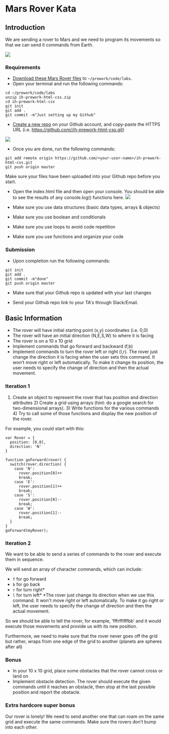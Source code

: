 # Mars Rover Kata

## Introduction

We are sending a rover to Mars and we need to program its movements so that we can send it commands from Earth.

![](http://i.imgur.com/yeDBBab.jpg)

### Requirements

- [Download these Mars Rover files](https://s3-eu-west-1.amazonaws.com/ih-platform/documents/mars_rover.zip) to `~/prework/code/labs`.
- Open your terminal and run the following commands:
```
cd ~/prework/code/labs
unzip ih-prework-html-css.zip
cd ih-prework-html-css
git init
git add .
git commit -m"Just setting up my Github"
```

- [Create a new repo](https://github.com/new) on your Github account, and copy-paste the HTTPS URL (i.e. https://github.com//ih-prework-html-css.git)


![](https://s3-eu-west-1.amazonaws.com/ih-webdev-prework/github-origin-master.png)

- Once you are done, run the following commands:
```
git add remote origin https://github.com/<your-user-name>/ih-prework-html-css.git
git push origin master
```
Make sure your files have been uploaded into your Github repo before you start.

- Open the index.html file and then open your console. You should be able to see the results of any console.log() functions here.
![](http://i.imgur.com/NXOWxK0.jpg)

- Make sure you use data structures (basic data types, arrays & objects)
- Make sure you use boolean and conditionals
- Make sure you use loops to avoid code repetition
- Make sure you use functions and organize your code

### Submission

- Upon completion run the following commands:
```
git init
git add .
git commit -m"done"
git push origin master
```

- Make sure that your Github repo is updated with your last changes

- Send your Github repo link to your TA's through Slack/Email.

## Basic Information

- The rover will have initial starting point (x,y) coordinates (i.e. 0,0)
- The rover will have an initial direction (N,E,S,W) to where it is facing
- The rover is on a 10 x 10 grid
- Implement commands that go forward and backward (f,b)
- Implement commands to turn the rover left or right (l,r). The rover just change the direction it is facing when the user sets this command. It won't move right or left automatically. To make it change its position, the user needs to specify the change of direction and then the actual movement.

### Iteration 1

1) Create an object to represent the rover that has position and direction attributes 2) Create a grid using arrays (hint: do a google search for two-dimensional arrays). 3) Write functions for the various commands 4) Try to call some of those functions and display the new position of the rover.

For example, you could start with this:

```
var Rover = {
  position: [0,0],
  direction: 'N'
}

function goForward(rover) {
  switch(rover.direction) {
    case 'N':
      rover.position[0]++
      break;
    case 'E':
      rover.position[1]++
      break;
    case 'S':
      rover.position[0]--
      break;
    case 'W':
      rover.position[1]--
      break;
  }
}
goForward(myRover);
```

### Iteration 2

We want to be able to send a series of commands to the rover and execute them in sequence.

We will send an array of character commands, which can include:

- `f` for go forward
- `b` for go back
- `r` for turn right*
- `l` for turn left*
*The rover just change its direction when we use this command. It won't move right or left automatically. To make it go right or left, the user needs to specify the change of direction and then the actual movement.

So we should be able to tell the rover, for example, ‘fffrfflfffbb’ and it would execute those movements and provide us with its new position.

Furthermore, we need to make sure that the rover never goes off the grid but rather, wraps from one edge of the grid to another (planets are spheres after all)

### Bonus
- In your 10 x 10 grid, place some obstacles that the rover cannot cross or land on
- Implement obstacle detection. The rover should execute the given commands until it reaches an obstacle, then stop at the last possible position and report the obstacle.

### Extra hardcore super bonus
Our rover is lonely! We need to send another one that can roam on the same grid and execute the same commands. Make sure the rovers don’t bump into each other.
